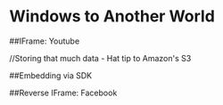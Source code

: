 # Windows to Another World
##IFrame: Youtube

//Storing that much data - Hat tip to Amazon's S3


##Embedding via SDK



##Reverse IFrame: Facebook

